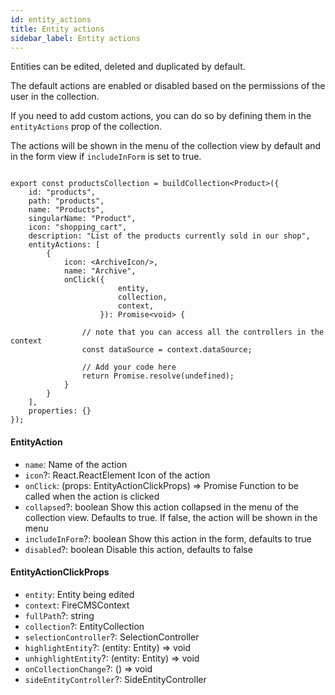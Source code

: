 ```yaml
---
id: entity_actions
title: Entity actions
sidebar_label: Entity actions
---
```


Entities can be edited, deleted and duplicated by default.

The default actions are enabled or disabled based on the permissions
of the user in the collection.

If you need to add custom actions, you can do so by defining them in the
`entityActions` prop of the collection.

The actions will be shown in the menu of the collection view by default
and in the form view if `includeInForm` is set to true.


```tsx

export const productsCollection = buildCollection<Product>({
    id: "products",
    path: "products",
    name: "Products",
    singularName: "Product",
    icon: "shopping_cart",
    description: "List of the products currently sold in our shop",
    entityActions: [
        {
            icon: <ArchiveIcon/>,
            name: "Archive",
            onClick({
                        entity,
                        collection,
                        context,
                    }): Promise<void> {

                // note that you can access all the controllers in the context
                const dataSource = context.dataSource;

                // Add your code here
                return Promise.resolve(undefined);
            }
        }
    ],
    properties: {}
});
```


#### EntityAction

* `name`: Name of the action
* `icon`?: React.ReactElement Icon of the action
* `onClick`: (props: EntityActionClickProps) => Promise 
Function to be called when the action is clicked
* `collapsed`?: boolean Show this action collapsed in the menu of the collection view. Defaults to true. If false, the action will be shown in the menu
* `includeInForm`?: boolean Show this action in the form, defaults to true
* `disabled`?: boolean Disable this action, defaults to false


#### EntityActionClickProps

* `entity`: Entity being edited
* `context`: FireCMSContext
* `fullPath`?: string
* `collection`?: EntityCollection
* `selectionController`?: SelectionController
* `highlightEntity`?: (entity: Entity) => void
* `unhighlightEntity`?: (entity: Entity) => void
* `onCollectionChange`?: () => void
* `sideEntityController`?: SideEntityController

